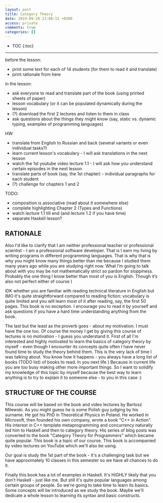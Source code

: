 ```yaml
---
layout: post
title: Category Theory
date: 2019-09-28 23:08:51 +0300
access: private
comments: true
categories: []
---
```


<!-- @format -->

<!-- more -->

<!-- prettier-ignore -->
* TOC
{:toc}
<hr>

before the lesson:

- print some text for each of 14 students (for them to read it and translate)
- print rationale from here

in the lesson:

- ask everyone to read and translate part of the book (using printed sheets of
  paper)
- lesson vocabulary (or it can be populated dynamically during the lesson)
- (?) download the first 2 lectures and listen to them in class
- ask questions about the things they might know (say, static vs. dynamic
  typing, examples of programming languages)

HW:

- translate from English to Russian and back (several variants or even
  individual tasks?)
- learn current lesson's vocabulary - I will ask translations in the next lesson
- watch the 1st youtube video lecture 1.1 - I will ask how you understand
  certain episodes in the next lesson
- translate parts of book (say, the 1st chapter) - individual paragraphs for
  each student
- (?) challenge for chapters 1 and 2

TODO:

- composition is associative (read about it somewhere else)
- complete highlighting Chapter 2 (Types and Functions)
- watch lecture 1.1 till end (and lecture 1.2 if you have time)
- separate Haskell lesson?

## RATIONALE

Also I'd like to clarify that I am neither professional teacher or professional
scientist - I am a professional software developer. That is I earn my living by
writing programs in different programming languages. That is why that is why you
might know many things better than me because I studied them many years ago
while you are studying right now. What I’m going to talk about with you may be
not mathematically strict so pardon for sloppiness. Probably the one thing I
know better than most of you is English. Though it’s also not perfect either of
course )

IDK whether you are familiar with reading technical literature in English but
IMO it's quite straightforward compared to reading fiction: vocabulary is quite
limited and you will learn most of it after reading, say, the first 50 pages.
This book is no exception. I encourage you to read it by yourself and ask
questions if you have a hard time understanding anything from the book.

The last but the least as the proverb goes - about my motivation. I must have
the one too. Of course the money I get by giving this course of lectures is no
motivation - I guess you understand it. First of all I'm interested and highly
motivated to learn the basics of category theory by myself - even though I
encounter its concepts quite often I have never found time to study the theory
behind them. This is the very lack of time I was talking about. You know how it
happens - you always have a long list of books (TODO list) of books to read. In
you next life ) Because in current life you are too busy making other more
important things. So I want to solidify my knowledge of this topic by myself
because the best way to learn anything is to try to explain it to someone else -
to you in this case :)

## STRUCTURE OF THE COURSE

This course will be based on the book and video lectures by Bartosz Milewski. As
you might guess he is some Polish guy judging by his surname. He got his PhD in
Theoretical Physics in Poland. He worked in Microsoft, then founded his own
company, wrote a book "C++ in Action". His interest in C++ template
metaprogramming and concurrency naturally led him to Haskell and then to
category theory. His series of blog posts was converted to the book "Category
Theory for Programmers" which became quite popular. This book is a topic of our
course. This book is accompanied by video lectures on YouTube which we'll also
be using.

Our goal is study the 1st part of the book - it's a challenging task but we
have approximately 10 classes in this semester so we have all chances to do it.

Finally this book has a lot of examples in Haskell. It's HIGHLY likely that you
don't Haskell - just like me. But still it's quite popular languages among
certain groups of people. So we're going to take time to learn its basics. Some
concepts will be introduced as we study the book. Maybe we'll dedicate a whole
lesson to learning its syntax and basic constructs.

